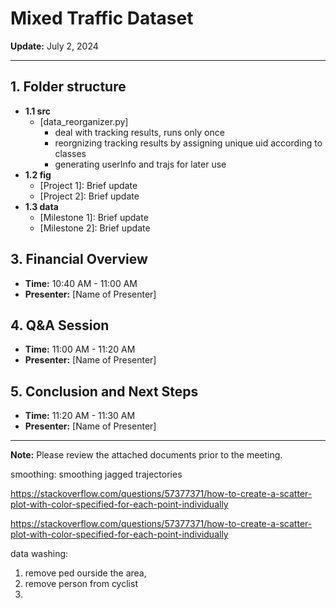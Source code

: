 # Mixed Traffic Dataset

**Update:** July 2, 2024  


---

## 1. Folder structure
- **1.1 src**
  - [data_reorganizer.py]
    - deal with tracking results, runs only once
    - reorgnizing tracking results by assigning unique uid according to classes
    - generating userInfo and trajs for later use
- **1.2 fig**
  - [Project 1]: Brief update
  - [Project 2]: Brief update
- **1.3 data**
  - [Milestone 1]: Brief update
  - [Milestone 2]: Brief update

## 3. Financial Overview
- **Time:** 10:40 AM - 11:00 AM
- **Presenter:** [Name of Presenter]

## 4. Q&A Session
- **Time:** 11:00 AM - 11:20 AM
- **Presenter:** [Name of Presenter]

## 5. Conclusion and Next Steps
- **Time:** 11:20 AM - 11:30 AM
- **Presenter:** [Name of Presenter]

---

**Note:** Please review the attached documents prior to the meeting.





smoothing: smoothing jagged trajectories

https://stackoverflow.com/questions/57377371/how-to-create-a-scatter-plot-with-color-specified-for-each-point-individually

https://stackoverflow.com/questions/57377371/how-to-create-a-scatter-plot-with-color-specified-for-each-point-individually

data washing:
1. remove ped ourside the area,
2. remove person from cyclist
3. 